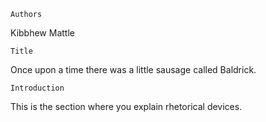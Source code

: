 	Authors
Kibbhew Mattle

	Title
Once upon a time there was a little sausage called Baldrick.

	Introduction
This is the section where you explain rhetorical devices.
